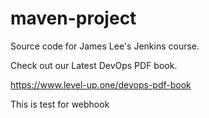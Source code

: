 # maven-project
Source code for James Lee's Jenkins course.

Check out our Latest DevOps PDF book.

https://www.level-up.one/devops-pdf-book

This is test for webhook

